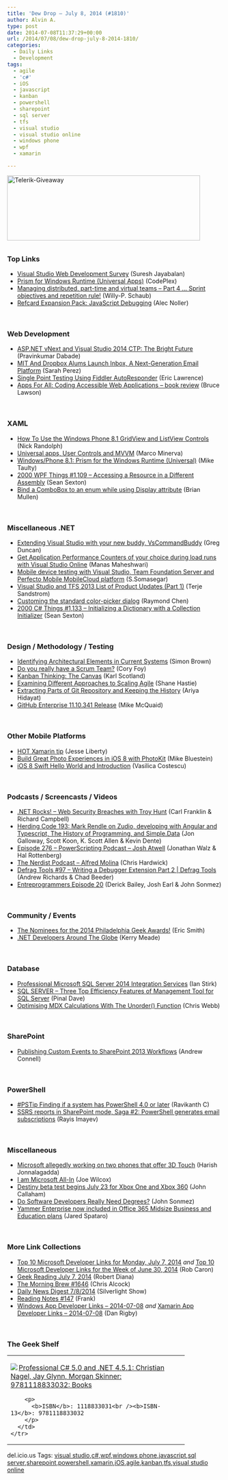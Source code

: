 ```yaml
---
title: 'Dew Drop – July 8, 2014 (#1810)'
author: Alvin A.
type: post
date: 2014-07-08T11:37:29+00:00
url: /2014/07/08/dew-drop-july-8-2014-1810/
categories:
  - Daily Links
  - Development
tags:
  - agile
  - 'c#'
  - iOS
  - javascript
  - kanban
  - powershell
  - sharepoint
  - sql server
  - tfs
  - visual studio
  - visual studio online
  - windows phone
  - wpf
  - xamarin

---
```

[<img loading="lazy" decoding="async" title="Telerik-Giveaway" style="border-top: 0px; border-right: 0px; background-image: none; border-bottom: 0px; padding-top: 0px; padding-left: 0px; margin: 0px 0px 10px; border-left: 0px; display: inline; padding-right: 0px" border="0" alt="Telerik-Giveaway" src="/wp-content/uploads/2014/07/Telerik-Giveaway3.png" width="452" height="152" />][1]

### <a name="top"></a>Top Links

  * <a href="http://blogs.msdn.com/b/visualstudio/archive/2014/07/07/survey-on-visual-studio-web-development.aspx" target="_blank">Visual Studio Web Development Survey</a> (Suresh Jayabalan)
  * <a href="https://prismwindowsruntime.codeplex.com/releases/view/124955" target="_blank">Prism for Windows Runtime (Universal Apps)</a> (CodePlex)
  * <a href="http://blogs.msdn.com/b/willy-peter_schaub/archive/2014/07/08/managing-distributed-part-time-and-virtual-teams-part-4-sprint-objectives-and-repetition-rule.aspx" target="_blank">Managing distributed, part-time and virtual teams – Part 4 … Sprint objectives and repetition rule!</a> (Willy-P. Schaub)
  * <a href="http://java.dzone.com/articles/refcard-expansion-pack" target="_blank">Refcard Expansion Pack: JavaScript Debugging</a> (Alec Noller)

&nbsp;

### <a name="web"></a>Web Development

  * <a href="http://feedproxy.google.com/~r/netCurryRecentArticles/~3/aDXubS_wGkQ/ShowArticle.aspx" target="_blank">ASP.NET vNext and Visual Studio 2014 CTP: The Bright Future</a> (Pravinkumar Dabade)
  * <a href="http://feedproxy.google.com/~r/Techcrunch/~3/0lHpygx51xw/" target="_blank">MIT And Dropbox Alums Launch Inbox, A Next-Generation Email Platform</a> (Sarah Perez)
  * <a href="http://feedproxy.google.com/~r/Telerik/~3/xr8k5YLG4k4/single-point-testing-using-fiddler-autoresponder" target="_blank">Single Point Testing Using Fiddler AutoResponder</a> (Eric Lawrence)
  * <a href="http://www.brucelawson.co.uk/2014/apps-for-all-coding-accessible-web-applications-book-review/" target="_blank">Apps For All: Coding Accessible Web Applications – book review</a> (Bruce Lawson)

&nbsp;

### <a name="silverlight"></a>XAML

  * <a href="http://visualstudiomagazine.com/articles/2014/07/01/gridview-and-listview-controls.aspx" target="_blank">How To Use the Windows Phone 8.1 GridView and ListView Controls</a> (Nick Randolph)
  * <a href="http://marcominerva.wordpress.com/2014/07/08/universal-apps-user-controls-and-mvvm/" target="_blank">Universal apps, User Controls and MVVM</a> (Marco Minerva)
  * <a href="http://feedproxy.google.com/~r/mtaulty/~3/LB-IDgx1dnI/windows-phone-8-1-prism-for-the-windows-runtime-universal.aspx" target="_blank">Windows/Phone 8.1: Prism for the Windows Runtime (Universal)</a> (Mike Taulty)
  * <a href="http://wpf.2000things.com/2014/07/08/1109-accessing-a-resource-in-a-different-assembly/" target="_blank">2000 WPF Things #1,109 – Accessing a Resource in a Different Assembly</a> (Sean Sexton)
  * <a href="http://formatexception.com/2014/07/bind-a-combobox-to-an-enum-while-using-display-attribute/" target="_blank">Bind a ComboBox to an enum while using Display attribute</a> (Brian Mullen)

&nbsp;

### <a name="dotnet"></a>Miscellaneous .NET

  * <a href="http://channel9.msdn.com/coding4fun/blog/Extending-Visual-Studio-with-your-new-buddy-VsCommandBuddy" target="_blank">Extending Visual Studio with your new buddy, VsCommandBuddy</a> (Greg Duncan)
  * <a href="http://blogs.msdn.com/b/visualstudioalm/archive/2014/07/08/get-application-performance-counters-of-your-choice-during-load-runs-with-visual-studio-online.aspx" target="_blank">Get Application Performance Counters of your choice during load runs with Visual Studio Online</a> (Manas Maheshwari)
  * <a href="http://blogs.msdn.com/b/somasegar/archive/2014/07/07/mobile-device-testing-with-visual-studio-team-foundation-server-and-perfecto-mobile-mobilecloud-platform.aspx" target="_blank">Mobile device testing with Visual Studio, Team Foundation Server and Perfecto Mobile MobileCloud platform</a> (S.Somasegar)
  * <a href="http://feedproxy.google.com/~r/Terje/~3/jKp27cFvvh4/visual-studio-and-tfs-2013-list-of-product-updates-part-again.aspx" target="_blank">Visual Studio and TFS 2013 List of Product Updates (Part 1)</a> (Terje Sandstrom)
  * <a href="http://blogs.msdn.com/b/oldnewthing/archive/2014/07/07/10539941.aspx" target="_blank">Customing the standard color-picker dialog</a> (Raymond Chen)
  * <a href="http://csharp.2000things.com/2014/07/08/1133-initializing-a-dictionary-with-a-collection-initializer/" target="_blank">2000 C# Things #1,133 – Initializing a Dictionary with a Collection Initializer</a> (Sean Sexton)

&nbsp;

### <a name="design"></a>Design / Methodology / Testing

  * <a href="http://www.codingthearchitecture.com/2014/07/08/identifying_architectural_elements_in_current_systems.html" target="_blank">Identifying Architectural Elements in Current Systems</a> (Simon Brown)
  * <a href="http://blog.coryfoy.com/2014/07/do-you-really-have-a-scrum-team/" target="_blank">Do you really have a Scrum Team?</a> (Cory Foy)
  * <a href="http://availagility.co.uk/2014/07/07/kanban-thinking-the-canvas/?utm_source=rss&utm_medium=rss&utm_campaign=kanban-thinking-the-canvas" target="_blank">Kanban Thinking: The Canvas</a> (Karl Scotland)
  * <a href="http://www.infoq.com/news/2014/07/compare-agile-scaling?utm_campaign=infoq_content&utm_source=infoq&utm_medium=feed&utm_term=global" target="_blank">Examining Different Approaches to Scaling Agile</a> (Shane Hastie)
  * <a href="http://feeds.dzone.com/~r/zones/architects/~3/h_cZWnytXAA/extracting-parts-git" target="_blank">Extracting Parts of Git Repository and Keeping the History</a> (Ariya Hidayat)
  * <a href="https://github.com/blog/1859-github-enterprise-11-10-341-release" target="_blank">GitHub Enterprise 11.10.341 Release</a> (Mike McQuaid)

&nbsp;

### <a name="mobile"></a>Other Mobile Platforms

  * <a href="http://blog.falafel.com/Blogs/jesseliberty/jesse-liberty/2014/07/07/hot-xamarin-tip" target="_blank">HOT Xamarin tip</a> (Jesse Liberty)
  * <a href="http://blog.xamarin.com/build-great-photo-experiences-in-ios-8-with-photokit/" target="_blank">Build Great Photo Experiences in iOS 8 with PhotoKit</a> (Mike Bluestein)
  * <a href="http://feedproxy.google.com/~r/iosdevblog/~3/j772t0jg8ZQ/" target="_blank">iOS 8 Swift Hello World and Introduction</a> (Vasilica Costescu)

&nbsp;

### <a name="podcasts"></a>Podcasts / Screencasts / Videos

  * <a href="http://www.dotnetrocks.com/default.aspx?ShowNum=1005" target="_blank">.NET Rocks! &#8211; Web Security Breaches with Troy Hunt</a> (Carl Franklin & Richard Campbell)
  * <a href="http://feedproxy.google.com/~r/HerdingCode/~3/kn6KQTnRFu4/" target="_blank">Herding Code 193: Mark Rendle on Zudio, developing with Angular and Typescript, The History of Programming, and Simple.Data</a> (Jon Galloway, Scott Koon, K. Scott Allen & Kevin Dente)
  * <a href="http://feedproxy.google.com/~r/Powerscripting/~3/MyIczqt9SDM/episode-276-powerscripting-podcast-josh-atwell" target="_blank">Episode 276 &#8211; PowerScripting Podcast &#8211; Josh Atwell</a> (Jonathan Walz & Hal Rottenberg)
  * <a href="http://nerdist.libsyn.com/alfred-molina" target="_blank">The Nerdist Podcast &#8211; Alfred Molina</a> (Chris Hardwick)
  * <a href="http://channel9.msdn.com/Shows/Defrag-Tools/Defrag-Tools-97-Writing-a-Debugger-Extension-Part-2" target="_blank">Defrag Tools #97 &#8211; Writing a Debugger Extension Part 2 | Defrag Tools</a> (Andrew Richards & Chad Beeder)
  * <a href="https://www.signalleaf.com/podcasts/Entreprogrammers/53ba512828ddac0200000008" target="_blank">Entreprogrammers Episode 20</a> (Derick Bailey, Josh Earl & John Sonmez)

&nbsp;

### <a name="events"></a>Community / Events

  * <a href="http://www.geekadelphia.com/2014/07/07/the-nominees-for-the-2014-philadelphia-geek-awards/" target="_blank">The Nominees for the 2014 Philadelphia Geek Awards!</a> (Eric Smith)
  * <a href="http://blog.ncover.com/net-developers-around-the-globe/?utm_source=rss&utm_medium=rss&utm_campaign=net-developers-around-the-globe" target="_blank">.NET Developers Around The Globe</a> (Kerry Meade)

&nbsp;

### <a name="sql"></a>Database

  * <a href="http://www.i-programmer.info/bookreviews/21-database/7507-professional-microsoft-sql-server-2014-integration-services.html" target="_blank">Professional Microsoft SQL Server 2014 Integration Services</a> (Ian Stirk)
  * <a href="http://blog.sqlauthority.com/2014/07/08/sql-server-three-top-efficiency-features-of-management-tool-for-sql-server/" target="_blank">SQL SERVER – Three Top Efficiency Features of Management Tool for SQL Server</a> (Pinal Dave)
  * <a href="http://cwebbbi.wordpress.com/2014/07/07/optimising-mdx-calculations-with-the-unorder-function/" target="_blank">Optimising MDX Calculations With The Unorder() Function</a> (Chris Webb)

&nbsp;

### <a name="sp"></a>SharePoint

  * <a href="http://feedproxy.google.com/~r/AndrewConnell/~3/nP1LsTLHOak/publishing-custom-events-to-sharepoint-2013-workflows" target="_blank">Publishing Custom Events to SharePoint 2013 Workflows</a> (Andrew Connell)

&nbsp;

### <a name="ps"></a>PowerShell

  * <a href="http://www.powershellmagazine.com/2014/07/07/pstip-finding-if-a-system-has-powershell-4-0-or-later/" target="_blank">#PSTip Finding if a system has PowerShell 4.0 or later</a> (Ravikanth C)
  * <a href="http://www.sqlservercentral.com/blogs/data-adventures/2014/07/07/ssrs-reports-in-sharepoint-mode-saga-2-powershell-generates-email-subscriptions/" target="_blank">SSRS reports in SharePoint mode, Saga #2: PowerShell generates email subscriptions</a> (Rayis Imayev)

&nbsp;

### <a name="misc"></a>Miscellaneous

  * <a href="http://feedproxy.google.com/~r/wmexperts/~3/7sUtkF3gXdA/story01.htm" target="_blank">Microsoft allegedly working on two phones that offer 3D Touch</a> (Harish Jonnalagadda)
  * <a href="http://feeds.betanews.com/~r/bn/~3/uPR8-soo2no/" target="_blank">I am Microsoft All-In</a> (Joe Wilcox)
  * <a href="http://feedproxy.google.com/~r/wmexperts/~3/HqxqbsKHZcQ/story01.htm" target="_blank">Destiny beta test begins July 23 for Xbox One and Xbox 360</a> (John Callaham)
  * <a href="http://simpleprogrammer.com/2014/07/07/software-developers-really-need-degrees/?utm_source=rss&utm_medium=rss&utm_campaign=software-developers-really-need-degrees" target="_blank">Do Software Developers Really Need Degrees?</a> (John Sonmez)
  * <a href="http://blogs.office.com/2014/07/07/yammer-enterprise-now-included-in-office-365-midsize-business-and-education-plans/" target="_blank">Yammer Enterprise now included in Office 365 Midsize Business and Education plans</a> (Jared Spataro)

&nbsp;

### <a name="links"></a>More Link Collections

  * <a href="http://blogs.msdn.com/b/robcaron/archive/2014/07/07/top-10-microsoft-developer-links-for-monday-july-7-2014.aspx" target="_blank">Top 10 Microsoft Developer Links for Monday, July 7, 2014</a> _and_ <a href="http://blogs.msdn.com/b/robcaron/archive/2014/07/07/top-10-microsoft-developer-links-for-the-week-of-june-30-2014.aspx" target="_blank">Top 10 Microsoft Developer Links for the Week of June 30, 2014</a> (Rob Caron)
  * <a href="http://feeds.regulargeek.com/~r/RegularGeek/~3/eo3rVVFSI54/" target="_blank">Geek Reading July 7, 2014</a> (Robert Diana)
  * <a href="http://feedproxy.google.com/~r/ReflectivePerspective/~3/t5hdVF8TtDg/" target="_blank">The Morning Brew #1646</a> (Chris Alcock)
  * <a href="http://feedproxy.google.com/~r/silverlightshow/~3/xgLawUUUnHY/Daily-News-Digest-7-8-2014.aspx" target="_blank">Daily News Digest 7/8/2014</a> (Silverlight Show)
  * <a href="http://www.frankysnotes.com/2014/07/reading-notes-147.html" target="_blank">Reading Notes #147</a> (Frank)
  * <a href="http://windowsappdev.com/2014/07/windows-app-developer-links-2014-07-08/" target="_blank">Windows App Developer Links &#8211; 2014-07-08</a> _and_ <a href="http://xamarinappdev.com/2014/07/xamarin-app-developer-links-2014-07-08/" target="_blank">Xamarin App Developer Links &#8211; 2014-07-08</a> (Dan Rigby)

&nbsp;

### <a name="shelf"></a>The Geek Shelf

<div id="scid:7dc1bd33-94bd-46fd-a20b-0131235bcd47:24839c9e-3bed-44b6-b895-d7715fe9c675" class="wlWriterEditableSmartContent" style="float: none; padding-bottom: 0px; padding-top: 0px; padding-left: 0px; margin: 0px; display: inline; padding-right: 0px">
  <table cellspacing="0" cellpadding="2" width="400" border="0" unselectable="on">
    <tr>
      <td valign="top" width="400">
        <p>
          <a title="Professional C# 5.0 and .NET 4.5.1: Christian Nagel, Jay Glynn, Morgan Skinner: 9781118833032: Books" href="http://www.amazon.com/exec/obidos/ASIN/1118833031/alvinashcraft-20"><img data-recalc-dims="1" decoding="async" src="https://i0.wp.com/images.amazon.com/images/P/1118833031.01.MZZZZZZZ.jpg?w=660" border="0" align="left" style="float:left" />Professional C# 5.0 and .NET 4.5.1: Christian Nagel, Jay Glynn, Morgan Skinner: 9781118833032: Books</a>
        </p>
        
        <p>
          <b>ISBN</b>: 1118833031<br /><b>ISBN-13</b>: 9781118833032
        </p>
      </td>
    </tr>
  </table>
</div>

<div id="scid:0767317B-992E-4b12-91E0-4F059A8CECA8:c55e359e-fd9d-424c-ab46-5f9bf1704857" class="wlWriterEditableSmartContent" style="float: none; padding-bottom: 0px; padding-top: 0px; padding-left: 0px; margin: 0px; display: inline; padding-right: 0px">
  del.icio.us Tags: <a href="http://del.icio.us/popular/visual+studio" rel="tag">visual studio</a>,<a href="http://del.icio.us/popular/c%23" rel="tag">c#</a>,<a href="http://del.icio.us/popular/wpf" rel="tag">wpf</a>,<a href="http://del.icio.us/popular/windows+phone" rel="tag">windows phone</a>,<a href="http://del.icio.us/popular/javascript" rel="tag">javascript</a>,<a href="http://del.icio.us/popular/sql+server" rel="tag">sql server</a>,<a href="http://del.icio.us/popular/sharepoint" rel="tag">sharepoint</a>,<a href="http://del.icio.us/popular/powershell" rel="tag">powershell</a>,<a href="http://del.icio.us/popular/xamarin" rel="tag">xamarin</a>,<a href="http://del.icio.us/popular/iOS" rel="tag">iOS</a>,<a href="http://del.icio.us/popular/agile" rel="tag">agile</a>,<a href="http://del.icio.us/popular/kanban" rel="tag">kanban</a>,<a href="http://del.icio.us/popular/tfs" rel="tag">tfs</a>,<a href="http://del.icio.us/popular/visual+studio+online" rel="tag">visual studio online</a>
</div>

 [1]: https://morningdew-bpc6g3a0fgaxdxcu.eastus2-01.azurewebsites.net/2014/07/01/telerik-devcraft-a-morning-dew-giveaway/